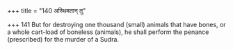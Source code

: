 +++
title = "140 अस्थिमतान् तु"

+++
141	But for destroying one thousand (small) animals that have bones, or a whole cart-load of boneless (animals), he shall perform the penance (prescribed) for the murder of a Sudra.